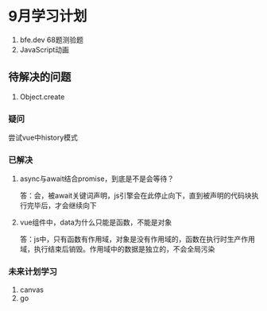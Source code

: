 # 9月学习计划

1.  bfe.dev 68题测验题
2.  JavaScript动画

## 待解决的问题

1. Object.create

### 疑问

尝试vue中history模式

### 已解决

1. async与await结合promise，到底是不是会等待？

   答：会，被await关键词声明，js引擎会在此停止向下，直到被声明的代码块执行完毕后，才会继续向下

2. vue组件中，data为什么只能是函数，不能是对象

   答：js中，只有函数有作用域，对象是没有作用域的，函数在执行时生产作用域，执行结束后销毁。作用域中的数据是独立的，不会全局污染

### 未来计划学习

1. canvas
2. go
